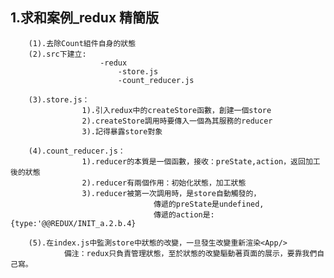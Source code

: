 ## 1.求和案例\_redux 精簡版

    	(1).去除Count組件自身的狀態
    	(2).src下建立:
    					-redux
    						-store.js
    						-count_reducer.js

    	(3).store.js：
    				1).引入redux中的createStore函數，創建一個store
    				2).createStore調用時要傳入一個為其服務的reducer
    				3).記得暴露store對象

    	(4).count_reducer.js：
    				1).reducer的本質是一個函數，接收：preState,action，返回加工後的狀態
    				2).reducer有兩個作用：初始化狀態，加工狀態
    				3).reducer被第一次調用時，是store自動觸發的，
    								傳遞的preState是undefined,
    								傳遞的action是:{type:'@@REDUX/INIT_a.2.b.4}

    	(5).在index.js中監測store中狀態的改變，一旦發生改變重新渲染<App/>
    			備注：redux只負責管理狀態，至於狀態的改變驅動著頁面的展示，要靠我們自己寫。
